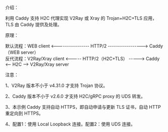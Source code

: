 介绍：

利用 Caddy 支持 H2C 代理实现 V2Ray 或 Xray 的 Trojan+H2C+TLS 应用，TLS 由 Caddy 提供及处理。

原理：

默认流程：WEB client <---------------- HTTP/2 -----------------> Caddy（WEB server）  
反代流程：V2Ray/Xray client <----- HTTP/2（H2C+TLS） -----> Caddy <-- H2C --> V2Ray/Xray server

注意：

1、V2Ray 版本不小于 v4.31.0 才支持 Trojan 协议。

2、Caddy 版本不小于 v2.6.0 才支持 H2C/gRPC proxy 的 UDS 转发。

3、本示例 Caddy 支持自动 HTTPS，即自动申请与更新 TLS 证书，自动 HTTP 重定向到 HTTPS。

4、配置1：使用 Local Loopback 连接。配置2：使用 UDS 连接。
